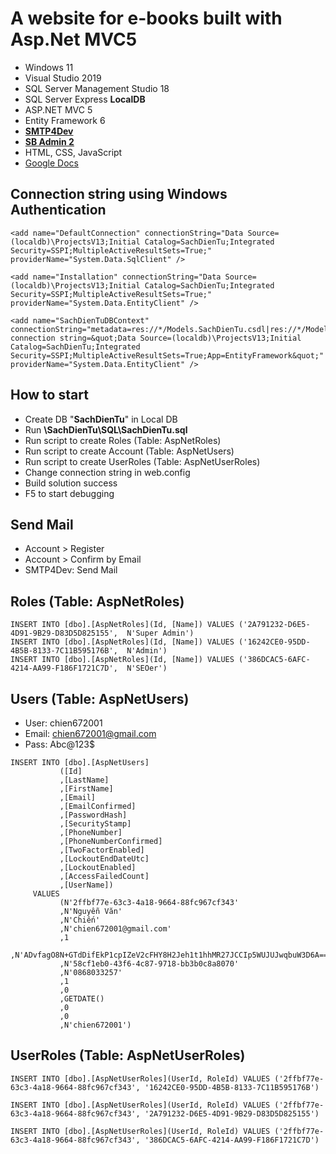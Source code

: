 # A website for e-books built with Asp.Net MVC5
+ Windows 11
+ Visual Studio 2019
+ SQL Server Management Studio 18
+ SQL Server Express **LocalDB**
+ ASP.NET MVC 5
+ Entity Framework 6
+ [**SMTP4Dev**](https://github.com/rnwood/smtp4dev/)
+ [**SB Admin 2**](https://github.com/StartBootstrap/startbootstrap-sb-admin-2)
+ HTML, CSS, JavaScript
+ [Google Docs](https://docs.google.com/document/d/1MrG85vfEP8z_4rXdPEqtRSbv4vslUnvESuxBKp-D-Gk/)

## Connection string using Windows Authentication
```
<add name="DefaultConnection" connectionString="Data Source=(localdb)\ProjectsV13;Initial Catalog=SachDienTu;Integrated Security=SSPI;MultipleActiveResultSets=True;" providerName="System.Data.SqlClient" />

<add name="Installation" connectionString="Data Source=(localdb)\ProjectsV13;Initial Catalog=SachDienTu;Integrated Security=SSPI;MultipleActiveResultSets=True;" providerName="System.Data.EntityClient" />

<add name="SachDienTuDBContext" connectionString="metadata=res://*/Models.SachDienTu.csdl|res://*/Models.SachDienTu.ssdl|res://*/Models.SachDienTu.msl;provider=System.Data.SqlClient;provider connection string=&quot;Data Source=(localdb)\ProjectsV13;Initial Catalog=SachDienTu;Integrated Security=SSPI;MultipleActiveResultSets=True;App=EntityFramework&quot;" providerName="System.Data.EntityClient" />
```

## How to start
+ Create DB "**SachDienTu**" in Local DB
+ Run **\SachDienTu\SQL\SachDienTu.sql**
+ Run script to create Roles (Table: AspNetRoles)
+ Run script to create Account (Table: AspNetUsers)
+ Run script to create UserRoles (Table: AspNetUserRoles)
+ Change connection string in web.config
+ Build solution success
+ F5 to start debugging

## Send Mail
+ Account > Register
+ Account > Confirm by Email
+ SMTP4Dev: Send Mail

## Roles (Table: AspNetRoles)
```
INSERT INTO [dbo].[AspNetRoles](Id, [Name]) VALUES ('2A791232-D6E5-4D91-9B29-D83D5D825155',  N'Super Admin')
INSERT INTO [dbo].[AspNetRoles](Id, [Name]) VALUES ('16242CE0-95DD-4B5B-8133-7C11B595176B',  N'Admin')
INSERT INTO [dbo].[AspNetRoles](Id, [Name]) VALUES ('386DCAC5-6AFC-4214-AA99-F186F1721C7D',  N'SEOer')
```

## Users (Table: AspNetUsers)
+ User: chien672001
+ Email: chien672001@gmail.com
+ Pass: Abc@123$

```
INSERT INTO [dbo].[AspNetUsers]
           ([Id]
           ,[LastName]
           ,[FirstName]
           ,[Email]
           ,[EmailConfirmed]
           ,[PasswordHash]
           ,[SecurityStamp]
           ,[PhoneNumber]
           ,[PhoneNumberConfirmed]
           ,[TwoFactorEnabled]
           ,[LockoutEndDateUtc]
           ,[LockoutEnabled]
           ,[AccessFailedCount]
           ,[UserName])
     VALUES
           (N'2ffbf77e-63c3-4a18-9664-88fc967cf343'
           ,N'Nguyễn Văn'
           ,N'Chiến'
           ,N'chien672001@gmail.com'
           ,1
           ,N'ADvfagO8N+GTdDifEkP1cpIZeV2cFHY8H2Jeh1t1hhMR27JCCIp5WUJUJwqbuW3D6A=='
           ,N'58cf1eb0-43f6-4c87-9718-bb3b0c8a8070'
           ,N'0868033257'
           ,1
           ,0
           ,GETDATE()
           ,0
           ,0
           ,N'chien672001')
```

## UserRoles (Table: AspNetUserRoles)
```
INSERT INTO [dbo].[AspNetUserRoles](UserId, RoleId) VALUES ('2ffbf77e-63c3-4a18-9664-88fc967cf343', '16242CE0-95DD-4B5B-8133-7C11B595176B')

INSERT INTO [dbo].[AspNetUserRoles](UserId, RoleId) VALUES ('2ffbf77e-63c3-4a18-9664-88fc967cf343', '2A791232-D6E5-4D91-9B29-D83D5D825155')

INSERT INTO [dbo].[AspNetUserRoles](UserId, RoleId) VALUES ('2ffbf77e-63c3-4a18-9664-88fc967cf343', '386DCAC5-6AFC-4214-AA99-F186F1721C7D')
```
